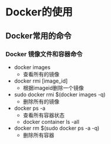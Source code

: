 # Docker的使用







## Docker常用的命令

### Docker 镜像文件和容器命令

* docker images 
  * 查看所有的镜像
* docker rmi [image_id]
  * 根据imageid删除一个镜像
* sudo docker rmi  $(docker images -q)
  * 删除所有的镜像
* docker ps -a
  * 查看所有容器状态
  * docker container ls -all
* docker rm $(sudo docker ps -a -q)
  * 删除所有容器